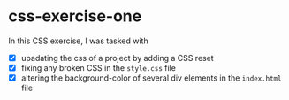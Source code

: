 # css-exercise-one

In this CSS exercise, I was tasked with 
- [x] upadating the css of a project by adding a CSS reset
- [x] fixing any broken CSS in the `style.css` file
- [x] altering the background-color of several div elements in the `index.html` file
